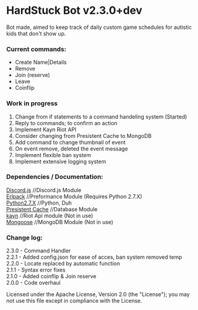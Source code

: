 # HardStuck Bot v2.3.0+dev
Bot made, aimed to keep track of daily custom game schedules for autistic kids that don't show up.

### Current commands:
* Create Name|Details
* Remove
* Join (reserve)
* Leave
* Coinflip

### Work in progress
1. Change from if statements to a command handeling system (Started)
2. Reply to commands; to confirm an action
3. Implement Kayn Riot API
4. Consider changing from Presistent Cache to MongoDB
5. Add command to change thumbnail of event
6. On event remove, deleted the event message
7. Implement flexible ban system
8. Implement extensive logging system

### Dependencies / Documentation:
[Discord.js](https://discord.js.org/#/docs/main/stable/general/welcome) //Discord.js Module<br />
[Erlpack](https://www.npmjs.com/package/erlpack) //Preformance Module (Requires Python 2.7.X)<br />
[Python2.7.X](https://www.python.org/) //Python, Duh<br />
[Presistent Cache](https://www.npmjs.com/package/persistent-cache) //Database Module<br />
[kayn](https://www.npmjs.com/package/kayn) //Riot Api module (Not in use)<br />
[Mongoose](https://www.npmjs.com/package/mongoose) //MongoDB Module (Not in use)

### Change log:
2.3.0 - Command Handler<br />
2.2.1 - Added config.json for ease of acces, ban system removed temp<br />
2.2.0 - Locate replaced by automatic function<br />
2.1.1 - Syntax error fixes<br />
2.1.0 - Added coinflip & Join reserve<br />
2.0.0 - Code overhaul

Licensed under the Apache License, Version 2.0 (the "License"); you may not use this file except in compliance with the License.
